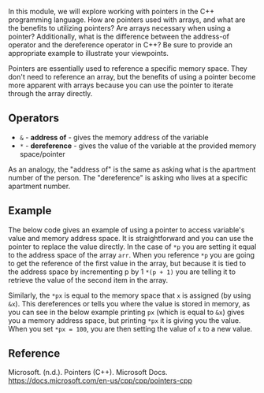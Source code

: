 In this module, we will explore working with pointers in the C++ programming language. How are pointers used with arrays, and what are the benefits to utilizing pointers? Are arrays necessary when using a pointer? Additionally, what is the difference between the address-of operator and the dereference operator in C++? Be sure to provide an appropriate example to illustrate your viewpoints.

Pointers are essentially used to reference a specific memory space. They don't need to reference an array, but the benefits of using a pointer become more apparent with arrays because you can use the pointer to iterate through the array directly.

## Operators

- `&` - **address of** - gives the memory address of the variable
- `*` - **dereference** - gives the value of the variable at the provided memory space/pointer

As an analogy, the "address of" is the same as asking what is the apartment number of the person. The "dereference" is asking who lives at a specific apartment number.

## Example

The below code gives an example of using a pointer to access variable's value and memory address space. It is straightforward and you can use the pointer to replace the value directly. In the case of `*p` you are setting it equal to the address space of the array `arr`. When you reference `*p` you are going to get the reference of the first value in the array, but because it is tied to the address space by incrementing p by 1 `*(p + 1)` you are telling it to retrieve the value of the second item in the array.

Similarly, the `*px` is equal to the memory space that `x` is assigned (by using `&x`). This dereferences or tells you where the value is stored in memory, as you can see in the below example printing `px` (which is equal to `&x`) gives you a memory address space, but printing `*px` it is giving you the value. When you set `*px = 100`, you are then setting the value of `x` to a new value.

## Reference

Microsoft. (n.d.). Pointers (C++). Microsoft Docs. https://docs.microsoft.com/en-us/cpp/cpp/pointers-cpp
